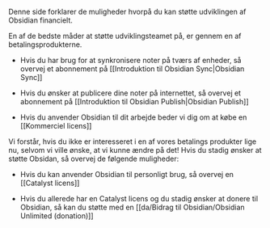 Denne side forklarer de muligheder hvorpå du kan støtte udviklingen af Obsidian financielt.

En af de bedste måder at støtte udviklingsteamet på, er gennem en af betalingsprodukterne.

- Hvis du har brug for at synkronisere noter på tværs af enheder, så overvej et abonnement på [[Introduktion til Obsidian Sync|Obsidian Sync]]

- Hvis du ønsker at publicere dine noter på internettet, så overvej et abonnement på [[Introduktion til Obsidian Publish|Obsidian Publish]]

- Hvis du anvender Obsidian til dit arbejde beder vi dig om at købe en [[Kommerciel licens]]

Vi forstår, hvis du ikke er interesseret i en af vores betalings produkter lige nu, selvom vi ville ønske, at vi kunne ændre på det! Hvis du stadig ønsker at støtte Obsidan, så overvej de følgende muligheder:

- Hvis du kan anvender Obsidian til personligt brug, så overvej en [[Catalyst licens]]

- Hvis du allerede har en Catalyst licens og du stadig ønsker at donere til Obsidian, så kan du støtte med en [[da/Bidrag til Obsidian/Obsidian Unlimited (donation)]]
